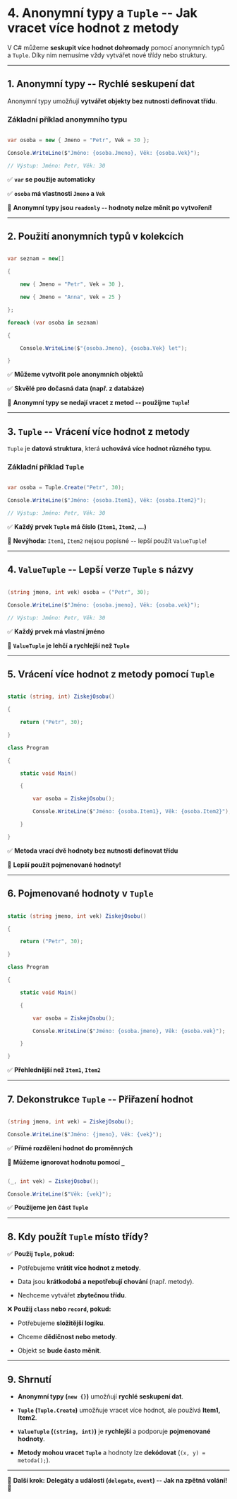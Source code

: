 4\. Anonymní typy a `Tuple` -- Jak vracet více hodnot z metody
==============================================================

V C# můžeme **seskupit více hodnot dohromady** pomocí anonymních typů a `Tuple`. Díky nim nemusíme vždy vytvářet nové třídy nebo struktury.

---

## **1. Anonymní typy -- Rychlé seskupení dat**

Anonymní typy umožňují **vytvářet objekty bez nutnosti definovat třídu**.

### **Základní příklad anonymního typu**

```csharp

var osoba = new { Jmeno = "Petr", Vek = 30 };

Console.WriteLine($"Jméno: {osoba.Jmeno}, Věk: {osoba.Vek}");

// Výstup: Jméno: Petr, Věk: 30

```

✅ **`var` se použije automaticky**  

✅ **`osoba` má vlastnosti `Jmeno` a `Vek`**

📌 **Anonymní typy jsou `readonly` -- hodnoty nelze měnit po vytvoření!**

---

## **2. Použití anonymních typů v kolekcích**

```csharp

var seznam = new[]

{

    new { Jmeno = "Petr", Vek = 30 },

    new { Jmeno = "Anna", Vek = 25 }

};

foreach (var osoba in seznam)

{

    Console.WriteLine($"{osoba.Jmeno}, {osoba.Vek} let");

}

```

✅ **Můžeme vytvořit pole anonymních objektů**  

✅ **Skvělé pro dočasná data (např. z databáze)**

📌 **Anonymní typy se nedají vracet z metod -- použijme `Tuple`!**

---

## **3. `Tuple` -- Vrácení více hodnot z metody**

`Tuple` je **datová struktura**, která **uchovává více hodnot různého typu**.

### **Základní příklad `Tuple`**

```csharp

var osoba = Tuple.Create("Petr", 30);

Console.WriteLine($"Jméno: {osoba.Item1}, Věk: {osoba.Item2}");

// Výstup: Jméno: Petr, Věk: 30

```

✅ **Každý prvek `Tuple` má číslo (`Item1`, `Item2`, ...)**

📌 **Nevýhoda:** `Item1`, `Item2` nejsou popisné -- lepší použít `ValueTuple`!

---

## **4. `ValueTuple` -- Lepší verze `Tuple` s názvy**

```csharp

(string jmeno, int vek) osoba = ("Petr", 30);

Console.WriteLine($"Jméno: {osoba.jmeno}, Věk: {osoba.vek}");

// Výstup: Jméno: Petr, Věk: 30

```

✅ **Každý prvek má vlastní jméno**

📌 **`ValueTuple` je lehčí a rychlejší než `Tuple`**

---

## **5. Vrácení více hodnot z metody pomocí `Tuple`**

```csharp

static (string, int) ZiskejOsobu()

{

    return ("Petr", 30);

}

class Program

{

    static void Main()

    {

        var osoba = ZiskejOsobu();

        Console.WriteLine($"Jméno: {osoba.Item1}, Věk: {osoba.Item2}");

    }

}

```

✅ **Metoda vrací dvě hodnoty bez nutnosti definovat třídu**

📌 **Lepší použít pojmenované hodnoty!**

---

## **6. Pojmenované hodnoty v `Tuple`**

```csharp

static (string jmeno, int vek) ZiskejOsobu()

{

    return ("Petr", 30);

}

class Program

{

    static void Main()

    {

        var osoba = ZiskejOsobu();

        Console.WriteLine($"Jméno: {osoba.jmeno}, Věk: {osoba.vek}");

    }

}

```

✅ **Přehlednější než `Item1`, `Item2`**

---

## **7. Dekonstrukce `Tuple` -- Přiřazení hodnot**

```csharp

(string jmeno, int vek) = ZiskejOsobu();

Console.WriteLine($"Jméno: {jmeno}, Věk: {vek}");

```

✅ **Přímé rozdělení hodnot do proměnných**

📌 **Můžeme ignorovat hodnotu pomocí `_`**

```csharp

(_, int vek) = ZiskejOsobu();

Console.WriteLine($"Věk: {vek}");

```

✅ **Použijeme jen část `Tuple`**

---

## **8. Kdy použít `Tuple` místo třídy?**

✅ **Použij `Tuple`, pokud:**  

- Potřebujeme **vrátit více hodnot z metody**.  

- Data jsou **krátkodobá a nepotřebují chování** (např. metody).  

- Nechceme vytvářet **zbytečnou třídu**.

❌ **Použij `class` nebo `record`, pokud:**  

- Potřebujeme **složitější logiku**.  

- Chceme **dědičnost nebo metody**.  

- Objekt se **bude často měnit**.

---

## **9. Shrnutí**

- **Anonymní typy (`new {}`)** umožňují **rychlé seskupení dat**.  

- **`Tuple` (`Tuple.Create`)** umožňuje vracet více hodnot, ale používá **Item1, Item2**.  

- **`ValueTuple` (`(string, int)`)** je **rychlejší** a podporuje **pojmenované hodnoty**.  

- **Metody mohou vracet `Tuple`** a hodnoty lze **dekódovat** (`(x, y) = metoda();`).

---

🔹 **Další krok:** **Delegáty a události (`delegate`, `event`) -- Jak na zpětná volání! 🚀**